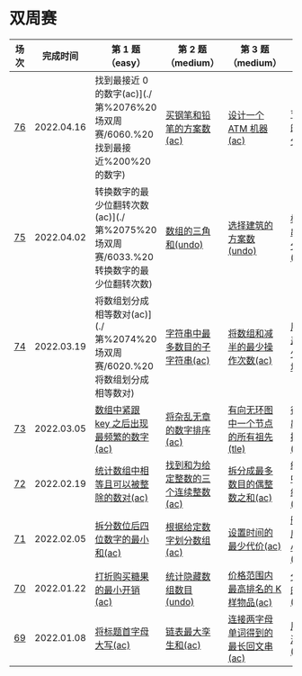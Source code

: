 # 双周赛

**场次**|**完成时间**|**第 1 题（easy）**|**第 2 题（medium）**|**第 3 题（medium）**|**第 4 题（hard）**
--------|------------|-----------|-----------|-----------|-----------
[76](./第%2076%20场双周赛)|2022.04.16|找到最接近 0 的数字(ac)](./第%2076%20场双周赛/6060.%20找到最接近%200%20的数字)|[买钢笔和铅笔的方案数(ac)](./第%2076%20场双周赛/6061.%20买钢笔和铅笔的方案数)|[设计一个 ATM 机器(ac)](./第%2076%20场双周赛/6062.%20设计一个%20ATM%20机器)|[节点序列的最大得分(undo)](./第%2076%20场双周赛/6063.%20节点序列的最大得分)
[75](./第%2075%20场双周赛)|2022.04.02|转换数字的最少位翻转次数(ac)](./第%2075%20场双周赛/6033.%20转换数字的最少位翻转次数)|[数组的三角和(undo)](./第%2075%20场双周赛/6034.%20数组的三角和)|[选择建筑的方案数(undo)](./第%2075%20场双周赛/6035.%20选择建筑的方案数)|[构造字符串的总得分和(undo)](./第%2075%20场双周赛/6036.%20构造字符串的总得分和)
[74](./第%2074%20场双周赛)|2022.03.19|将数组划分成相等数对(ac)](./第%2074%20场双周赛/6020.%20将数组划分成相等数对)|[字符串中最多数目的子字符串(ac)](./第%2074%20场双周赛/6021.%20字符串中最多数目的子字符串)|[将数组和减半的最少操作次数(ac)](./第%2074%20场双周赛/6022.%20将数组和减半的最少操作次数)|[用地毯覆盖后的最少白色砖块(undo)](./第%2074%20场双周赛/6023.%20得用地毯覆盖后的最少白色砖块)
[73](./第%2073%20场双周赛)|2022.03.05|[数组中紧跟 key 之后出现最频繁的数字(ac)](./第%2073%20场双周赛/6024.%20数组中紧跟%20key%20之后出现最频繁的数字)|[将杂乱无章的数字排序(ac)](./第%2073%20场双周赛/6025.%20将杂乱无章的数字排序)|[有向无环图中一个节点的所有祖先(tle)](./第%2073%20场双周赛/6026.%20有向无环图中一个节点的所有祖先)|[得到回文串的最少操作次数(undo)](./第%2073%20场双周赛/6027.%20得到回文串的最少操作次数)
[72](./第%2072%20场双周赛)|2022.02.19|[统计数组中相等且可以被整除的数对(ac)](./第%2072%20场双周赛/5996.%20统计数组中相等且可以被整除的数对)|[找到和为给定整数的三个连续整数(ac)](./第%2072%20场双周赛/5997.%20找到和为给定整数的三个连续整数)|[拆分成最多数目的偶整数之和(ac)](./第%2072%20场双周赛/5998.%20拆分成最多数目的偶整数之和)|[统计数组中好三元组数目(undo)](./第%2072%20场双周赛/5999.%20统计数组中好三元组数目)
[71](./第%2071%20场双周赛)|2022.02.05|[拆分数位后四位数字的最小和(ac)](./第%2071%20场双周赛/5984.%20拆分数位后四位数字的最小和)|[根据给定数字划分数组(ac)](./第%2071%20场双周赛/5985.%20根据给定数字划分数组)|[设置时间的最少代价(ac)](./第%2071%20场双周赛/5986.%20设置时间的最少代价)|[删除元素后和的最小差值(undo)](./第%2071%20场双周赛/5987.%20删除元素后和的最小差值)
[70](./第%2070%20场双周赛)|2022.01.22|[打折购买糖果的最小开销(ac)](./第%2070%20场双周赛/5971.%20打折购买糖果的最小开销)|[统计隐藏数组数目(undo)](./第%2070%20场双周赛/5972.%20统计隐藏数组数目)|[价格范围内最高排名的 K 样物品(ac)](./第%2070%20场双周赛/5973.%20价格范围内最高排名的%20K%20样物品)|[分隔长廊的方案数(undo)](./第%2070%20场双周赛/5974.%20分隔长廊的方案数)
[69](./第%2069%20场双周赛)|2022.01.08|[将标题首字母大写(ac)](./第%2069%20场双周赛/5960.%20将标题首字母大写)|[链表最大孪生和(ac)](./第%2069%20场双周赛/5961.%20链表最大孪生和)|[连接两字母单词得到的最长回文串(ac)](./第%2069%20场双周赛/5962.%20连接两字母单词得到的最长回文串)|[用邮票贴满网格图(undo)](./第%2069%20场双周赛/5963.%20用邮票贴满网格图)
